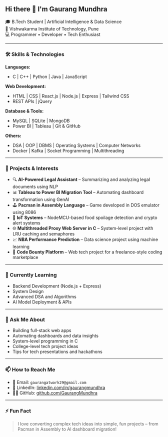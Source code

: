 ## Hi there 👋 I'm Gaurang Mundhra

🎓 B.Tech Student | Artificial Intelligence & Data Science  
📍 Vishwakarma Institute of Technology, Pune  
💻 Programmer • Developer • Tech Enthusiast

---

### 🛠️ Skills & Technologies

**Languages:**  
- C | C++ | Python | Java | JavaScript  

**Web Development:**  
- HTML | CSS | React.js | Node.js | Express | Tailwind CSS  
- REST APIs | jQuery  

**Database & Tools:**  
- MySQL | SQLite | MongoDB  
- Power BI | Tableau | Git & GitHub  

**Others:**  
- DSA | OOP | DBMS | Operating Systems | Computer Networks  
- Docker | Kafka | Socket Programming | Multithreading

---

### 🚀 Projects & Interests

- 🔍 **AI-Powered Legal Assistant** – Summarizing and analyzing legal documents using NLP  
- 📊 **Tableau to Power BI Migration Tool** – Automating dashboard transformation using GenAI  
- 🕹️ **Pacman in Assembly Language** – Game developed in DOS emulator using 8086  
- 📡 **IoT Systems** – NodeMCU-based food spoilage detection and crypto alert systems  
- 🌐 **Multithreaded Proxy Web Server in C** – System-level project with LRU caching and semaphores  
- 📈 **NBA Performance Prediction** – Data science project using machine learning  
- 💼 **Code Bounty Platform** – Web tech project for a freelance-style coding marketplace

---

### 🌱 Currently Learning

- Backend Development (Node.js + Express)  
- System Design  
- Advanced DSA and Algorithms  
- AI Model Deployment & APIs  

---

### 💬 Ask Me About

- Building full-stack web apps  
- Automating dashboards and data insights  
- System-level programming in C  
- College-level tech project ideas  
- Tips for tech presentations and hackathons

---

### 📫 How to Reach Me

- 📧 Email: `gaurangatwork29@gmail.com`  
- 💼 LinkedIn: [linkedin.com/in/gaurangmundhra](https://www.linkedin.com/in/gaurang-mundhra-585a82286/)  
- 🧑‍💻 GitHub: [github.com/GaurangMundhra](https://github.com/GaurangMundhra)

---

### ⚡ Fun Fact

> I love converting complex tech ideas into simple, fun projects – from Pacman in Assembly to AI dashboard migration!

